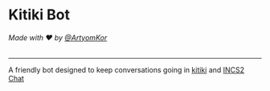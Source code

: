 # Kitiki Bot

###### Made with ❤️ by [@ArtyomKor](https://github.com/ArtyomKor)

---

A friendly bot designed to keep conversations going in [kitiki](https://t.me/vladik4chat) and [INCS2 Chat](https://t.me/INCS2chat)

